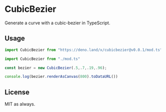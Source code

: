 # CubicBezier
Generate a curve with a cubic-bezier in TypeScript.

## Usage

```ts
import CubicBezier from "https://deno.land/x/cubicbezier@v0.0.1/mod.ts"

import CubicBezier from "./mod.ts"

const bezier = new CubicBezier(.5,.7,.19,.96);

console.log(bezier.renderAsCanvas(800).toDataURL())
```

## License
MIT as always.